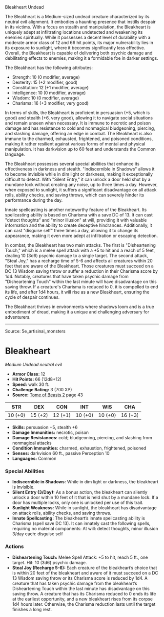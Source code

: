 <MonsterName/>Bleakheart</MonsterName>
<CreatureType/>Undead</CreatureType>

<summary>The Bleakheart is a Medium-sized undead creature characterized by its neutral evil alignment. It embodies a haunting presence that instills despair in its victims. With a focus on stealth and manipulation, the Bleakheart is uniquely adept at infiltrating locations undetected and weakening its enemies spiritually. While it possesses a decent level of durability with a moderate armor class of 12 and 66 hit points, its major vulnerability lies in its exposure to sunlight, where it becomes significantly less effective. Overall, the Bleakheart is capable of delivering both psychic damage and debilitating effects to enemies, making it a formidable foe in darker settings.</summary>

<detail>

The Bleakheart has the following attributes: 
- Strength: 10 (0 modifier, average)
- Dexterity: 15 (+2 modifier, good)
- Constitution: 12 (+1 modifier, average)
- Intelligence: 10 (0 modifier, average)
- Wisdom: 10 (0 modifier, average)
- Charisma: 16 (+3 modifier, very good)

In terms of skills, the Bleakheart is proficient in persuasion (+5, which is good) and stealth (+6, very good), allowing it to navigate social situations and remain unseen when necessary. It is immune to necrotic and poison damage and has resistance to cold and nonmagical bludgeoning, piercing, and slashing damage, offering an edge in combat. The Bleakheart is also immune to the charmed, exhausted, frightened, and poisoned conditions, making it rather resilient against various forms of mental and physical manipulation. It has darkvision up to 60 feet and understands the Common language.

The Bleakheart possesses several special abilities that enhance its effectiveness in darkness and stealth. "Indiscernible in Shadows" allows it to become invisible while in dim light or darkness, making it exceptionally difficult to detect. With "Silent Entry," it can unlock a door held shut by a mundane lock without creating any noise, up to three times a day. However, when exposed to sunlight, it suffers a significant disadvantage on all attack rolls, ability checks, and saving throws, which can severely hinder its performance during the day. 

Innate spellcasting is another noteworthy feature of the Bleakheart. Its spellcasting ability is based on Charisma with a save DC of 13. It can cast "detect thoughts" and "minor illusion" at will, providing it with valuable information and the ability to create deceptive hindrances. Additionally, it can cast "disguise self" three times a day, allowing it to change its appearance, making it even more adept at infiltration or escaping detection.

In combat, the Bleakheart has two main attacks. The first is "Disheartening Touch," which is a melee spell attack with a +5 to hit and a reach of 5 feet, dealing 10 (3d6) psychic damage to a single target. The second attack, "Steal Joy," has a recharge time of 5-6 and affects all creatures within 20 feet that are aware of the Bleakheart. Those creatures must succeed on a DC 13 Wisdom saving throw or suffer a reduction in their Charisma score by 1d4. Notably, creatures that have taken psychic damage from "Disheartening Touch" within the last minute will have disadvantage on this saving throw. If a creature's Charisma is reduced to 0, it is compelled to end its life, and after 1d4 hours, it will rise as a new Bleakheart, ensuring the cycle of despair continues.

The Bleakheart thrives in environments where shadows loom and is a true embodiment of dread, making it a unique and challenging adversary for adventurers.</detail>



---

Source: 5e_artisinal_monsters

# Bleakheart

*Medium* *Undead* *neutral evil*

- **Armor Class:** 12
- **Hit Points:** 66 (12d8+12)
- **Speed:** walk 30 ft.
- **Challenge Rating:** 3 (700 XP)
- **Source:** [Tome of Beasts 2](https://koboldpress.com/kpstore/product/tome-of-beasts-2-for-5th-edition) page 43

| STR | DEX | CON | INT | WIS | CHA |
| --- | --- | --- | --- | --- | --- |
| 10 (+0) | 15 (+2) | 12 (+1) | 10 (+0) | 10 (+0) | 16 (+3) |

- **Skills:** persuasion +5, stealth +6
- **Damage Immunities:** necrotic, poison
- **Damage Resistances:** cold; bludgeoning, piercing, and slashing from nonmagical attacks
- **Condition Immunities:** charmed, exhaustion, frightened, poisoned
- **Senses:** darkvision 60 ft., passive Perception 10
- **Languages:** Common

### Special Abilities

- **Indiscernible in Shadows:** While in dim light or darkness, the bleakheart is invisible.
- **Silent Entry (3/Day):** As a bonus action, the bleakheart can silently unlock a door within 10 feet of it that is held shut by a mundane lock. If a door has multiple locks, only one is unlocked per use of this trait.
- **Sunlight Weakness:** While in sunlight, the bleakheart has disadvantage on attack rolls, ability checks, and saving throws.
- **Innate Spellcasting:** The bleakheart’s innate spellcasting ability is Charisma (spell save DC 13). It can innately cast the following spells, requiring no material components:
At will: detect thoughts, minor illusion
3/day each: disguise self

### Actions

- **Disheartening Touch:** Melee Spell Attack: +5 to hit, reach 5 ft., one target. Hit: 10 (3d6) psychic damage.
- **Steal Joy (Recharge 5-6):** Each creature of the bleakheart’s choice that is within 20 feet of the bleakheart and aware of it must succeed on a DC 13 Wisdom saving throw or its Charisma score is reduced by 1d4. A creature that has taken psychic damage from the bleakheart’s Disheartening Touch within the last minute has disadvantage on this saving throw. A creature that has its Charisma reduced to 0 ends its life at the earliest opportunity, and a new bleakheart rises from its corpse 1d4 hours later. Otherwise, the Charisma reduction lasts until the target finishes a long rest.




